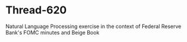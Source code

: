 # Thread-620
Natural Language Processing exercise in the context of Federal Reserve Bank's FOMC minutes and Beige Book

